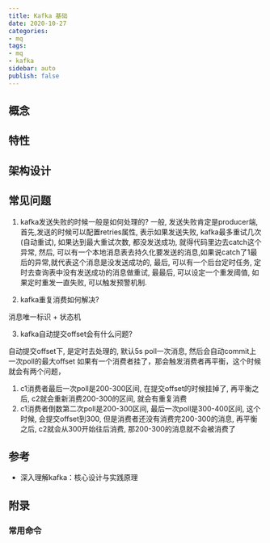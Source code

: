 ```yaml
---
title: Kafka 基础
date: 2020-10-27
categories:
- mq
tags:
- mq
- kafka
sidebar: auto
publish: false
---
```


## 概念

## 特性

## 架构设计

## 常见问题

1. kafka发送失败的时候一般是如何处理的?
   一般, 发送失败肯定是producer端,
       首先,发送的时候可以配置retries属性, 表示如果发送失败, kafka最多重试几次(自动重试), 如果达到最大重试次数, 都没发送成功, 就得代码里边去catch这个异常, 
       然后, 可以有一个本地消息表去持久化要发送的消息,如果说catch了1最后的异常,就代表这个消息是没发送成功的,
       最后, 可以有一个后台定时任务, 定时去查询表中没有发送成功的消息做重试,
       最最后, 可以设定一个重发阈值, 如果定时重发一直失败, 可以触发预警机制.
   
2. kafka重复消费如何解决?

  消息唯一标识 + 状态机

3. kafka自动提交offset会有什么问题?

  自动提交offset下, 是定时去处理的, 默认5s poll一次消息, 然后会自动commit上一次poll的最大offset
  如果有一个消费者挂了，那会触发消费者再平衡，这个时候就会有两个问题，

  1. c1消费者最后一次poll是200-300区间, 在提交offset的时候挂掉了, 再平衡之后, c2就会重新消费200-300的区间, 就会有重复消费
  2. c1消费者倒数第二次poll是200-300区间, 最后一次poll是300-400区间, 这个时候, 会提交offset到300, 但是消费者还没有消费完200-300的消息, 再平衡之后, c2就会从300开始往后消费, 那200-300的消息就不会被消费了

## 参考

* 深入理解kafka：核心设计与实践原理

## 附录

### 常用命令

```json

```


